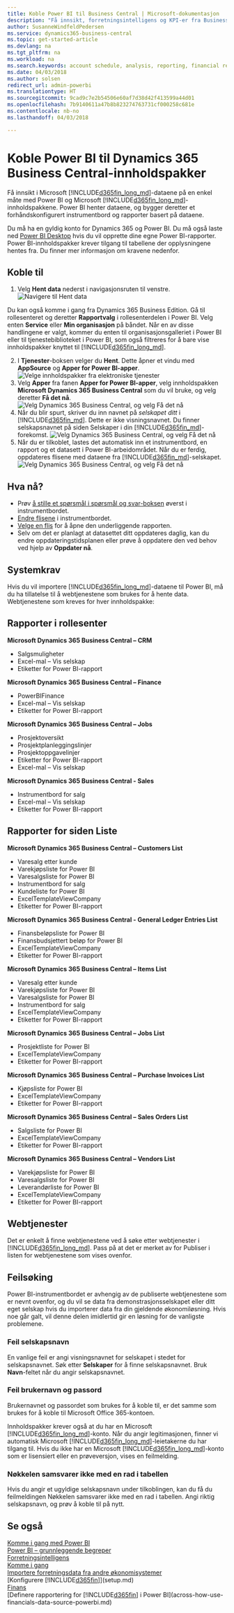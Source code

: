 ```yaml
---
title: Koble Power BI til Business Central | Microsoft-dokumentasjon
description: "Få innsikt, forretningsintelligens og KPI-er fra Business Central-dataene på en enkel måte med Power BI og Business Central-innholdspakkene."
author: SusanneWindfeldPedersen
ms.service: dynamics365-business-central
ms.topic: get-started-article
ms.devlang: na
ms.tgt_pltfrm: na
ms.workload: na
ms.search.keywords: account schedule, analysis, reporting, financial report, business intelligence, KPI
ms.date: 04/03/2018
ms.author: solsen
redirect_url: admin-powerbi
ms.translationtype: HT
ms.sourcegitcommit: 9cad9c7e2b54506e60af7d38d42f413599a44d01
ms.openlocfilehash: 7b9140611a47b8b823274763731cf000258c681e
ms.contentlocale: nb-no
ms.lasthandoff: 04/03/2018

---
```

# <a name="connecting-power-bi-to-dynamics-365-business-central-content-packs"></a>Koble Power BI til Dynamics 365 Business Central-innholdspakker
Få innsikt i Microsoft [!INCLUDE[d365fin_long_md](includes/d365fin_long_md.md)]-dataene på en enkel måte med Power BI og Microsoft [!INCLUDE[d365fin_long_md](includes/d365fin_long_md.md)]-innholdspakkene. Power BI henter dataene, og bygger deretter et forhåndskonfigurert instrumentbord og rapporter basert på dataene.

Du må ha en gyldig konto for Dynamics 365 og Power BI. Du må også laste ned [Power BI Desktop](https://powerbi.microsoft.com/en-us/desktop/) hvis du vil opprette dine egne Power BI-rapporter. Power BI-innholdspakker krever tilgang til tabellene der opplysningene hentes fra. Du finner mer informasjon om kravene nedenfor.  

## <a name="how-to-connect"></a>Koble til
1. Velg **Hent data** nederst i navigasjonsruten til venstre.  
![Navigere til Hent data](./media/across-how-to-connect-powerbi-d365-content-packs/powerbi-get-data.png)

Du kan også komme i gang fra Dynamics 365 Business Edition. Gå til rollesenteret og deretter **Rapportvalg** i rollesenterdelen i Power BI. Velg enten **Service** eller **Min organisasjon** på båndet. Når en av disse handlingene er valgt, kommer du enten til organisasjonsgalleriet i Power BI eller til tjenestebiblioteket i Power BI, som også filtreres for å bare vise innholdspakker knyttet til [!INCLUDE[d365fin_long_md](includes/d365fin_long_md.md)].

2. I **Tjenester**-boksen velger du **Hent**. Dette åpner et vindu med **AppSource** og **Apper for Power BI-apper**.  
![Velge innholdspakker fra elektroniske tjenester](./media/across-how-to-connect-powerbi-d365-content-packs/powerbi-online-services-get.png)
3. Velg **Apper** fra fanen **Apper for Power BI-apper**, velg innholdspakken **Microsoft Dynamics 365 Business Central** som du vil bruke, og velg deretter **Få det nå**.  
![Velg Dynamics 365 Business Central, og velg Få det nå](./media/across-how-to-connect-powerbi-d365-content-packs/powerbi-dynamics365-for-financials-get-it-now.png)
4. Når du blir spurt, skriver du inn navnet på *selskapet ditt* i [!INCLUDE[d365fin_md](includes/d365fin_long_md.md)]. Dette er ikke visningsnavnet. Du finner selskapsnavnet på siden Selskaper i din [!INCLUDE[d365fin_md](includes/d365fin_long_md.md)]-forekomst. 
![Velg Dynamics 365 Business Central, og velg Få det nå](./media/across-how-to-connect-powerbi-d365-content-packs/powerbi-connect-to-d365-finance-and-operations-crm.png)
5. Når du er tilkoblet, lastes det automatisk inn et instrumentbord, en rapport og et datasett i Power BI-arbeidområdet. Når du er ferdig, oppdateres flisene med dataene fra [!INCLUDE[d365fin_md](includes/d365fin_long_md.md)]-selskapet.
![Velg Dynamics 365 Business Central, og velg Få det nå](./media/across-how-to-connect-powerbi-d365-content-packs/powerbi-workspace-dashboard-report-dataset.png)

## <a name="what-now"></a>Hva nå?

- Prøv [å stille et spørsmål i spørsmål og svar-boksen](https://docs.microsoft.com/en-us/power-bi/service-q-and-a) øverst i instrumentbordet.
- [Endre flisene](https://docs.microsoft.com/en-us/power-bi/service-dashboard-edit-tile) i instrumentbordet.  
- [Velge en flis](https://docs.microsoft.com/en-us/power-bi/service-dashboard-tiles) for å åpne den underliggende rapporten.  
- Selv om det er planlagt at datasettet ditt oppdateres daglig, kan du endre oppdateringstidsplanen eller prøve å oppdatere den ved behov ved hjelp av **Oppdater nå**.

## <a name="system-requirements"></a>Systemkrav
Hvis du vil importere [!INCLUDE[d365fin_long_md](includes/d365fin_long_md.md)]-dataene til Power BI, må du ha tillatelse til å webtjenestene som brukes for å hente data. Webtjenestene som kreves for hver innholdspakke:

## <a name="role-center-reports"></a>Rapporter i rollesenter

**Microsoft Dynamics 365 Business Central – CRM**
- Salgsmuligheter
- Excel-mal – Vis selskap
- Etiketter for Power BI-rapport

**Microsoft Dynamics 365 Business Central – Finance**
- PowerBIFinance
- Excel-mal – Vis selskap
- Etiketter for Power BI-rapport

**Microsoft Dynamics 365 Business Central – Jobs**
- Prosjektoversikt
- Prosjektplanleggingslinjer
- Prosjektoppgavelinjer
- Etiketter for Power BI-rapport
- Excel-mal – Vis selskap

**Microsoft Dynamics 365 Business Central - Sales**
- Instrumentbord for salg
- Excel-mal – Vis selskap
- Etiketter for Power BI-rapport

## <a name="list-page-reports"></a>Rapporter for siden Liste 

**Microsoft Dynamics 365 Business Central – Customers List**
- Varesalg etter kunde
- Varekjøpsliste for Power BI
- Varesalgsliste for Power BI
- Instrumentbord for salg
- Kundeliste for Power BI
- ExcelTemplateViewCompany
- Etiketter for Power BI-rapport 

**Microsoft Dynamics 365 Business Central - General Ledger Entries List**
- Finansbeløpsliste for Power BI
- Finansbudsjettert beløp for Power BI
- ExcelTemplateViewCompany
- Etiketter for Power BI-rapport

**Microsoft Dynamics 365 Business Central – Items List**
- Varesalg etter kunde
- Varekjøpsliste for Power BI
- Varesalgsliste for Power BI
- Instrumentbord for salg
- ExcelTemplateViewCompany
- Etiketter for Power BI-rapport

**Microsoft Dynamics 365 Business Central – Jobs List**
- Prosjektliste for Power BI
- ExcelTemplateViewCompany
- Etiketter for Power BI-rapport

**Microsoft Dynamics 365 Business Central – Purchase Invoices List**
- Kjøpsliste for Power BI
- ExcelTemplateViewCompany
- Etiketter for Power BI-rapport

**Microsoft Dynamics 365 Business Central – Sales Orders List**
- Salgsliste for Power BI
- ExcelTemplateViewCompany
- Etiketter for Power BI-rapport


**Microsoft Dynamics 365 Business Central – Vendors List**
- Varekjøpsliste for Power BI
- Varesalgsliste for Power BI
- Leverandørliste for Power BI
- ExcelTemplateViewCompany
- Etiketter for Power BI-rapport

## <a name="web-services"></a>Webtjenester
Det er enkelt å finne webtjenestene ved å søke etter webtjenester i [!INCLUDE[d365fin_long_md](includes/d365fin_long_md.md)]. Pass på at det er merket av for Publiser i listen for webtjenestene som vises ovenfor.

## <a name="troubleshooting"></a>Feilsøking
Power BI-instrumentbordet er avhengig av de publiserte webtjenestene som er nevnt ovenfor, og du vil se data fra demonstrasjonsselskapet eller ditt eget selskap hvis du importerer data fra din gjeldende økonomiløsning. Hvis noe går galt, vil denne delen imidlertid gir en løsning for de vanligste problemene.

### <a name="incorrect-company-name"></a>Feil selskapsnavn  
En vanlige feil er angi visningsnavnet for selskapet i stedet for selskapsnavnet. Søk etter **Selskaper** for å finne selskapsnavnet. Bruk **Navn**-feltet når du angir selskapsnavnet.

### <a name="incorrect-user-name-and-password"></a>Feil brukernavn og passord  
Brukernavnet og passordet som brukes for å koble til, er det samme som brukes for å koble til Microsoft Office 365-kontoen.  

Innholdspakker krever også at du har en Microsoft [!INCLUDE[d365fin_long_md](includes/d365fin_long_md.md)]-konto. Når du angir legitimasjonen, finner vi automatisk Microsoft [!INCLUDE[d365fin_long_md](includes/d365fin_long_md.md)]-leietakerne du har tilgang til. Hvis du ikke har en Microsoft [!INCLUDE[d365fin_long_md](includes/d365fin_long_md.md)]-konto som er lisensiert eller en prøveversjon, vises en feilmelding.

### <a name="the-key-didnt-match-any-rows-in-the-table"></a>Nøkkelen samsvarer ikke med en rad i tabellen
Hvis du angir et ugyldige selskapsnavn under tilkoblingen, kan du få du feilmeldingen Nøkkelen samsvarer ikke med en rad i tabellen. Angi riktig selskapsnavn, og prøv å koble til på nytt.

## <a name="see-also"></a>Se også
[Komme i gang med Power BI](https://docs.microsoft.com/en-us/power-bi/service-get-started)  
[Power BI – grunnleggende begreper](https://docs.microsoft.com/en-us/power-bi/service-basic-concepts)  
[Forretningsintelligens](bi.md)  
[Komme i gang](product-get-started.md)  
[Importere forretningsdata fra andre økonomisystemer](upload-data.md)  
[Konfigurere [!INCLUDE[d365fin](includes/d365fin_md.md)]](setup.md)  
[Finans](finance.md)  
[Definere rapportering for [!INCLUDE[d365fin](includes/d365fin_md.md)] i Power BI](across-how-use-financials-data-source-powerbi.md)  

